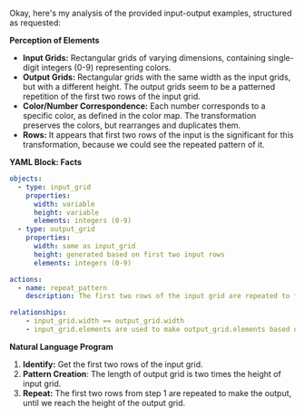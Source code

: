 Okay, here's my analysis of the provided input-output examples, structured as requested:

**Perception of Elements**

*   **Input Grids:** Rectangular grids of varying dimensions, containing single-digit integers (0-9) representing colors.
*   **Output Grids:** Rectangular grids with the same width as the input grids, but with a different height. The output grids seem to be a patterned repetition of the first two rows of the input grid.
*   **Color/Number Correspondence:** Each number corresponds to a specific color, as defined in the color map. The transformation preserves the colors, but rearranges and duplicates them.
*    **Rows:** It appears that first two rows of the input is the significant for this transformation, because we could see the repeated pattern of it.

**YAML Block: Facts**


```yaml
objects:
  - type: input_grid
    properties:
      width: variable
      height: variable
      elements: integers (0-9)
  - type: output_grid
    properties:
      width: same as input_grid
      height: generated based on first two input rows
      elements: integers (0-9)

actions:
  - name: repeat_pattern
    description: The first two rows of the input grid are repeated to form the output_grid

relationships:
    - input_grid.width == output_grid.width
    - input_grid.elements are used to make output_grid.elements based on repeating pattern

```


**Natural Language Program**

1.  **Identify:** Get the first two rows of the input grid.
2.  **Pattern Creation**: The length of output grid is two times the height of input grid.
3.   **Repeat:** The first two rows from step 1 are repeated to make the output, until we reach the height of the output grid.

